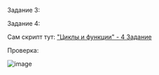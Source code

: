 Задание 3:



Задание 4:

Сам скрипт тут:
["Циклы и функции" - 4 Задание](https://github.com/stensil4rt/netology/blob/main/HomeWork/Циклы%20и%20функции/Zad4.md)

Проверка:

![image](https://github.com/stensil4rt/netology/assets/62753044/be806807-6dd3-4d13-92b2-10e1b2c32cc1)
